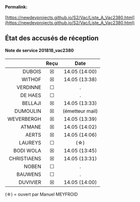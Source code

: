 <link rel="stylesheet" href="https://newdevprojects.github.io/S2/S2.css">

#### Permalink:
[https://newdevprojects.github.io/S2/Vac/Liste_A_Vac2380.html](https://newdevprojects.github.io/S2/Vac/Liste_A_Vac2380.html)


## &Eacute;tat des accusés de réception

#### Note de service 201818_vac2380

| &nbsp; | Reçu | Date |
| ---: | :---: | :---: |
| DUBOIS | &#9746; | 14.05 (14:00) |
| WITHOF | &#9746; | 14.05 (13:38) |
| VERDINNE | &#9744; | . |
| DE HAES | &#9744; | . |
| BELLAJI | &#9746; | 14.05 (13:33) |
| DUMOULIN | &#9746; | (émetteur mail) |
| WEVERBERGH | &#9746; | 14.05 (13:39) |
| ATMANE | &#9746; | 14.05 (14:02) |
| AERTS | &#9746; | 14.05 (14:06) |
| LAUREYS | &#9744; | (&star;) |
| BODI WOLA | &#9746; | 14.05 (13:45) |
| CHRISTIAENS | &#9746; | 14.05 (13:31) |
| NOBEN | &#9744; | . |
| BAUWENS | &#9744; | . |
| DUVIVIER | &#9746; | 14.05 (14:00) |

(&star;) = ouvert par Manuel MEYFROID
